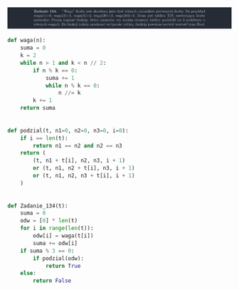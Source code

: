 <picture>
  <source srcset="../../srt/zbior_zadan/134.png" media="(prefers-color-scheme: light)">
  <source srcset="../../srt/zbior_zadan/black_134.png" media="(prefers-color-scheme: dark)">
  <img src="../../srt/zbior_zadan/black_134.png" alt="zadanie 134">
</picture>

```python
def waga(n):
    suma = 0
    k = 2
    while n > 1 and k < n // 2:
        if n % k == 0:
            suma += 1
            while n % k == 0:
                n //= k
        k += 1
    return suma


def podzial(t, n1=0, n2=0, n3=0, i=0):
    if i == len(t):
        return n1 == n2 and n2 == n3
    return (
        (t, n1 + t[i], n2, n3, i + 1)
        or (t, n1, n2 + t[i], n3, i + 1)
        or (t, n1, n2, n3 + t[i], i + 1)
    )


def Zadanie_134(t):
    suma = 0
    odw = [0] * len(t)
    for i in range(len(t)):
        odw[i] = waga(t[i])
        suma += odw[i]
    if suma % 3 == 0:
        if podzial(odw):
            return True
    else:
        return False



```